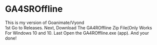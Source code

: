 # GA4SROffline
This is my version of Goanimate/Vyond\
1st Go to Releases.
Next, Download The GA4ROffline Zip File(Only Works For Windows 10 and 10.
Last Open the GA4ROffline.exe (app). And your done!
